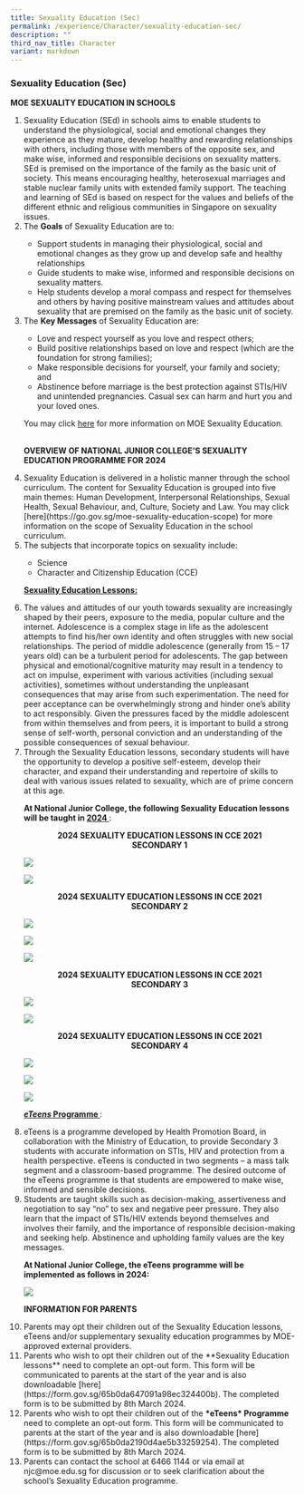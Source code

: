 ```yaml
---
title: Sexuality Education (Sec)
permalink: /experience/Character/sexuality-education-sec/
description: ""
third_nav_title: Character
variant: markdown
---
```

### Sexuality Education (Sec)

**MOE SEXUALITY EDUCATION IN SCHOOLS**
<ol>
<li>Sexuality Education (SEd) in schools aims to enable students to understand the physiological, social and emotional changes they experience as they mature, develop healthy and rewarding relationships with others, including those with members of the opposite sex, and make wise, informed and responsible decisions on sexuality matters. SEd is premised on the importance of the family as the basic unit of society. This means encouraging healthy, heterosexual marriages and stable nuclear family units with extended family support. The teaching and learning of SEd is based on respect for the values and beliefs of the different ethnic and religious communities in Singapore on sexuality issues.</li>

<li>The <b>Goals</b> of Sexuality Education are to:</li>

<ul>
<li>Support students in managing their physiological, social and emotional changes as they grow up and develop safe and healthy relationships</li>
<li>Guide students to make wise, informed and responsible decisions on sexuality matters.</li>
<li>Help students develop a moral compass and respect for themselves and others by having positive mainstream values and attitudes about sexuality that are premised on the family as the basic unit of society.</li>
</ul>


<li>The <b>Key Messages</b> of Sexuality Education are:</li>


<ul>
<li>Love and respect yourself as you love and respect others;</li>
<li>Build positive relationships based on love and respect (which are the foundation for strong families);</li>
<li>Make responsible decisions for yourself, your family and society; and</li>
<li>Abstinence before marriage is the best protection against STIs/HIV and unintended pregnancies. Casual sex can harm and hurt you and your loved ones.</li>
</ul>



You may click [here](https://go.gov.sg/moe-sexuality-education) for more information on MOE Sexuality Education.<br><br>

<b>OVERVIEW OF NATIONAL JUNIOR COLLEGE’S SEXUALITY EDUCATION PROGRAMME FOR 2024</b>

<li>Sexuality Education is delivered in a holistic manner through the school curriculum. The content for Sexuality Education is grouped into five main themes: Human Development, Interpersonal Relationships, Sexual Health, Sexual Behaviour, and, Culture, Society and Law. You may click [here](https://go.gov.sg/moe-sexuality-education-scope) for more information on the scope of Sexuality Education in the school curriculum.</li>

<li>The subjects that incorporate topics on sexuality include:</li>
<ul>
<li>Science</li>
<li>Character and Citizenship Education (CCE)</li>
</ul>

<b><u> Sexuality Education Lessons: </u></b>

<li>The values and attitudes of our youth towards sexuality are increasingly shaped by their peers, exposure to the media, popular culture and the internet. Adolescence is a complex stage in life as the adolescent attempts to find his/her own identity and often struggles with new social relationships. The period of middle adolescence (generally from 15 – 17 years old) can be a turbulent period for adolescents. The gap between physical and emotional/cognitive maturity may result in a tendency to act on impulse, experiment with various activities (including sexual activities), sometimes without understanding the unpleasant consequences that may arise from such experimentation. The need for peer acceptance can be overwhelmingly strong and hinder one’s ability to act responsibly.  Given the pressures faced by the middle adolescent from within themselves and from peers, it is important to build a strong sense of self-worth, personal conviction and an understanding of the possible consequences of sexual behaviour.</li>

<li>Through the Sexuality Education lessons, secondary students will have the opportunity to develop a positive self-esteem, develop their character, and expand their understanding and repertoire of skills to deal with various issues related to sexuality, which are of prime concern at this age.</li>


 <b>At National Junior College, the following Sexuality Education lessons will be taught in <u> 2024 </u></b>:

<center> <b> 2024 SEXUALITY EDUCATION LESSONS IN CCE 2021 <br> SECONDARY 1 </b> </center>

![](/images/For%20Sexual%20Education%20JC%20&amp;%20Sec/1_SED_SEC.png)

![](/images/For%20Sexual%20Education%20JC%20&amp;%20Sec/2_SED_SEC.png)
	
<center> <b> 2024 SEXUALITY EDUCATION LESSONS IN CCE 2021 <br> SECONDARY 2 </b> </center>

![](/images/For%20Sexual%20Education%20JC%20&amp;%20Sec/3_SED_SEC.png)

![](/images/For%20Sexual%20Education%20JC%20&amp;%20Sec/4_SED_SEC.png)

![](/images/For%20Sexual%20Education%20JC%20&amp;%20Sec/5_SED_SEC.png)

<center> <b> 2024 SEXUALITY EDUCATION LESSONS IN CCE 2021 <br> SECONDARY 3 </b> </center>

![](/images/For%20Sexual%20Education%20JC%20&amp;%20Sec/6_SED_SEC.png)

![](/images/For%20Sexual%20Education%20JC%20&amp;%20Sec/7_SED_SEC.png)

<center> <b> 2024 SEXUALITY EDUCATION LESSONS IN CCE 2021 <br> SECONDARY 4 </b> </center>

![](/images/For%20Sexual%20Education%20JC%20&amp;%20Sec/8_SED_SEC.png)

![](/images/For%20Sexual%20Education%20JC%20&amp;%20Sec/9_SED_SEC.png)

![](/images/For%20Sexual%20Education%20JC%20&amp;%20Sec/10_SED_SEC.png)

<b><u> *eTeens* Programme </u> </b>:

<li>eTeens is a programme developed by Health Promotion Board, in collaboration with the Ministry of Education, to provide Secondary 3 students with accurate information on STIs, HIV and protection from a health perspective. eTeens is conducted in two segments – a mass talk segment and a classroom-based programme. The desired outcome of the eTeens programme is that students are empowered to make wise, informed and sensible decisions.</li>

<li>Students are taught skills such as decision-making, assertiveness and negotiation to say “no” to sex and negative peer pressure. They also learn that the impact of STIs/HIV extends beyond themselves and involves their family, and the importance of responsible decision-making and seeking help. Abstinence and upholding family values are the key messages.</li>


**At National Junior College, the eTeens programme will be implemented as follows in 2024:**

![](/images/For%20Sexual%20Education%20JC%20&amp;%20Sec/11_SED_SEC.png)

**INFORMATION FOR PARENTS**

<li>Parents may opt their children out of the Sexuality Education lessons, eTeens and/or supplementary sexuality education programmes by MOE-approved external providers.</li>

<li>Parents who wish to opt their children out of the **Sexuality Education lessons** need to complete an opt-out form. This form will be communicated to parents at the start of the year and is also downloadable [here](https://form.gov.sg/65b0da647091a98ec324400b). The completed form is to be submitted by 8th March 2024.</li>

<li>Parents who wish to opt their children out of the <b> *eTeens* Programme </b> need to complete an opt-out form. This form will be communicated to parents at the start of the year and is also downloadable [here](https://form.gov.sg/65b0da2190d4ae5b33259254).  The completed form is to be submitted by 8th March 2024.</li>

<li>Parents can contact the school at 6466 1144 or via email at njc@moe.edu.sg for discussion or to seek clarification about the school’s Sexuality Education programme.</li>
</ol>